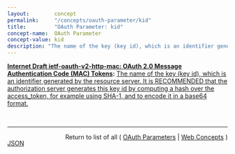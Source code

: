 ```yaml
---
layout:        concept
permalink:     "/concepts/oauth-parameter/kid"
title:         "OAuth Parameter: kid"
concept-name:  OAuth Parameter
concept-value: kid
description: "The name of the key (key id), which is an identifier generated by the resource server. It is RECOMMENDED that the authorization server generates this key id by computing a hash over the access_token, for example using SHA-1, and to encode it in a base64 format."
---
```


**[Internet Draft ietf-oauth-v2-http-mac: OAuth 2.0 Message Authentication Code (MAC) Tokens](/specs/IETF/I-D/ietf-oauth-v2-http-mac "This specification describes how to use MAC Tokens in HTTP requests to access OAuth 2.0 protected resources. An OAuth client willing to access a protected resource needs to demonstrate possession of a cryptographic key by using it with a keyed message digest function to the request. The document also defines a key distribution protocol for obtaining a fresh session key."):** [The name of the key (key id), which is an identifier generated by the resource server. It is RECOMMENDED that the authorization server generates this key id by computing a hash over the access_token, for example using SHA-1, and to encode it in a base64 format.](http://tools.ietf.org/html/draft-ietf-oauth-v2-http-mac#section-4.1 "Read documentation for OAuth Parameter &#34;kid&#34;")

<br/>
<hr/>

<p style="float : left"><a href="./kid.json" title="JSON representing this particular Web Concept value">JSON</a></p>
<p style="text-align: right">Return to list of all ( <a href="../oauth-parameters">OAuth Parameters</a> | <a href="../">Web Concepts</a> )</p>

